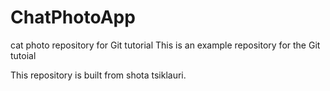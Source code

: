 # ChatPhotoApp
cat photo repository for Git tutorial
This is an example repository for the Git tutoial 

This repository is built from shota tsiklauri.